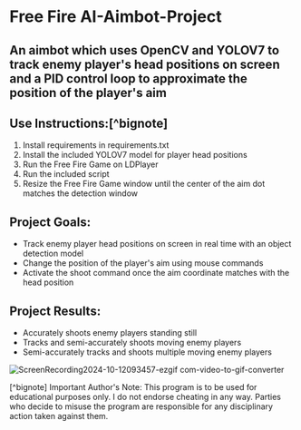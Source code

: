 # Free Fire AI-Aimbot-Project 

## An aimbot which uses OpenCV and YOLOV7 to track enemy player's head positions on screen and a PID control loop to approximate the position of the player's aim 

## Use Instructions:[^bignote]
1. Install requirements in requirements.txt 
2. Install the included YOLOV7 model for player head positions 
3. Run the Free Fire Game on LDPlayer  
4. Run the included script 
5. Resize the Free Fire Game window until the center of the aim dot matches the detection window 

## Project Goals: 
* Track enemy player head positions on screen in real time with an object detection model 
* Change the position of the player's aim using mouse commands 
* Activate the shoot command once the aim coordinate matches with the head position 

## Project Results: 
* Accurately shoots enemy players standing still 
* Tracks and semi-accurately shoots moving enemy players 
* Semi-accurately tracks and shoots multiple moving enemy players 

![ScreenRecording2024-10-12093457-ezgif com-video-to-gif-converter](https://github.com/user-attachments/assets/24b1877f-c067-417e-8e7c-c6905d1c13a5)

[^bignote] Important Author's Note: 
This program is to be used for educational purposes only. 
I do not endorse cheating in any way. 
Parties who decide to misuse the program are responsible for any disciplinary action taken against them. 

